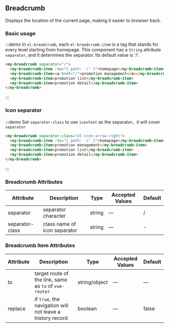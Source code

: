 ## Breadcrumb

Displays the location of the current page, making it easier to browser back.

### Basic usage


:::demo In `el-breadcrumb`, each `el-breadcrumb-item` is a tag that stands for every level starting from homepage. This component has a `String` attribute `separator`, and it determines the separator. Its default value is '/'.

```html
<my-breadcrumb separator="/">
  <my-breadcrumb-item :to="{ path: '/' }">homepage</my-breadcrumb-item>
  <my-breadcrumb-item><a href="/">promotion management</a></my-breadcrumb-item>
  <my-breadcrumb-item>promotion list</my-breadcrumb-item>
  <my-breadcrumb-item>promotion detail</my-breadcrumb-item>
</my-breadcrumb>
```
:::

### Icon separator

:::demo Set `separator-class` to use `iconfont` as the separator，it will cover `separator`

```html
<my-breadcrumb separator-class="el-icon-arrow-right">
  <my-breadcrumb-item :to="{ path: '/' }">homepage</my-breadcrumb-item>
  <my-breadcrumb-item>promotion management</my-breadcrumb-item>
  <my-breadcrumb-item>promotion list</my-breadcrumb-item>
  <my-breadcrumb-item>promotion detail</my-breadcrumb-item>
</my-breadcrumb>
```
:::

### Breadcrumb Attributes
| Attribute      | Description          | Type      | Accepted Values            | Default|
|---------- |-------------- |---------- |--------------------------------  |-------- |
| separator | separator character | string | — | / |
| separator-class | class name of icon separator | string | — | - |

### Breadcrumb Item Attributes
| Attribute      | Description          | Type      | Accepted Values            | Default|
|---------- |-------------- |---------- |--------------------------------  |-------- |
| to | target route of the link, same as `to` of `vue-router` | string/object | — | — |
| replace | if `true`, the navigation will not leave a history record | boolean | — | false |





